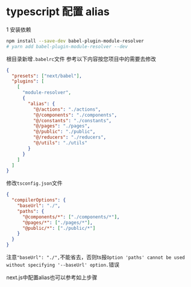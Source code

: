# typescript 配置 alias

1 安装依赖

```sh
npm install --save-dev babel-plugin-module-resolver
# yarn add babel-plugin-module-resolver --dev
```

根目录新增`.babelrc`文件
参考以下内容按您项目中的需要去修改

```json
{
  "presets": ["next/babel"],
  "plugins": [
    [
      "module-resolver",
      {
        "alias": {
          "@/actions": "./actions",
          "@/components": "./components",
          "@/constants": "./constants",
          "@/pages": "./pages",
          "@/public": "./public",
          "@/reducers": "./reducers",
          "@/utils": "./utils"
        }
      }
    ]
  ]
}
```

修改`tsconfig.json`文件

```json
{
  "compilerOptions": {
    "baseUrl": "./",
    "paths": {
      "@components/*": ["./components/*"],
      "@pages/*": ["./pages/*"],
      "@public/*": ["./public/*"]
    }
  }
}
```
注意`"baseUrl": "./",`不能省去，否则ts报`Option 'paths' cannot be used without specifying '--baseUrl' option.`错误

next.js中配置alias也可以参考如上步骤